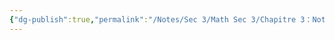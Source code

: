 ```yaml
---
{"dg-publish":true,"permalink":"/Notes/Sec 3/Math Sec 3/Chapitre 3：Notation scientifique, ensemble de nombres et lois des exposants/Section 3.2：La notation scientifique et les préfixes/A) La notation scientifique/"}
---
```



